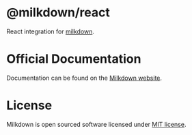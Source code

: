 # @milkdown/react

React integration for [milkdown](https://milkdown.dev/).

# Official Documentation

Documentation can be found on the [Milkdown website](https://milkdown.dev/react).

# License

Milkdown is open sourced software licensed under [MIT license](https://github.com/Milkdown/milkdown/blob/main/LICENSE).
